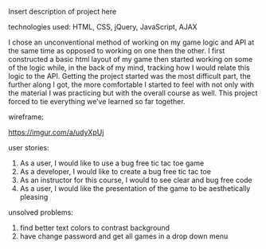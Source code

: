 Insert description of project here

technologies used:
HTML, CSS, jQuery, JavaScript, AJAX

I chose an unconventional method of working on my game logic and API at the same time as opposed to working on one then the other. I first constructed a basic html layout of my game then started working on some of the logic while, in the back of my mind, tracking how I would relate this logic to the API. Getting the project started was the most difficult part, the further along I got, the more comfortable I started to feel with not only with the material I was practicing but with the overall course as well. This project forced to tie everything we’ve learned so far together.

wireframe:

https://imgur.com/a/udyXpUj

user stories:
1) As a user, I would like to use a bug free tic tac toe game
2) As a developer, I would like to create a bug free tic tac toe
3) As an instructor for this course, I would to see clear and bug free code
4) As a user, I would like the presentation of the game to be aesthetically pleasing

unsolved problems:

1) find better text colors to contrast background
2) have change password and get all games in a drop down menu
